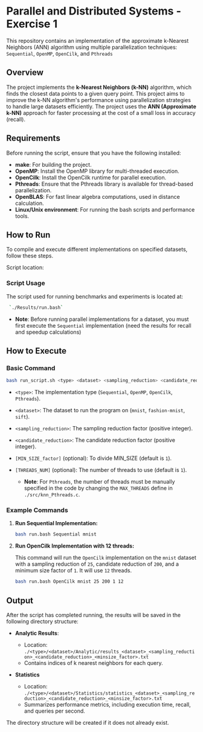 # Parallel and Distributed Systems - Exercise 1
This repository contains an implementation of the approximate k-Nearest Neighbors (ANN) algorithm using multiple parallelization techniques: `Sequential`, `OpenMP`, `OpenCilk`, and `Pthreads`

## Overview

The project implements the **k-Nearest Neighbors (k-NN)** algorithm, which finds the closest data points to a given query point. This project aims to improve the k-NN algorithm's performance using parallelization strategies to handle large datasets efficiently. The project uses the **ANN (Approximate k-NN)** approach for faster processing at the cost of a small loss in accuracy (recall).


## Requirements
Before running the script, ensure that you have the following installed:

- **make**: For building the project.
- **OpenMP**: Install the OpenMP library for multi-threaded execution.
- **OpenCilk**: Install the OpenCilk runtime for parallel execution.
- **Pthreads**: Ensure that the Pthreads library is available for thread-based parallelization.
- **OpenBLAS**: For fast linear algebra computations, used in distance calculation.
- **Linux/Unix environment**: For running the bash scripts and performance tools.

## How to Run

To compile and execute different implementations on specified datasets, follow these steps.


Script location:

### Script Usage
The script used for running benchmarks and experiments is located at:

```bash
 `./Results/run.bash`
```

- **Note**: Before running parallel implementations for a dataset, you must first execute the `Sequential` implementation (need the results for recall and speedup calculations)

## How to Execute

### Basic Command
```bash
bash run_script.sh <type> <dataset> <sampling_reduction> <candidate_reduction> [MIN_SIZE_factor] [THREADS_NUM]
```

- `<type>`: The implementation type (`Sequential`, `OpenMP`, `OpenCilk`, `Pthreads`).
- `<dataset>`: The dataset to run the program on (`mnist`, `fashion-mnist`, `sift`).
- `<sampling_reduction>`: The sampling reduction factor (positive integer).
- `<candidate_reduction>`: The candidate reduction factor (positive integer).
- `[MIN_SIZE_factor]` (optional): To divide MIN_SIZE (default is `1`).
- `[THREADS_NUM]` (optional): The number of threads to use (default is `1`).
    
    - **Note**: For `Pthreads`, the number of threads must be manually specified in the code by changing the `MAX_THREADS` define in `./src/knn_Pthreads.c`.


### Example Commands

1. **Run Sequential Implementation:**

   ```bash
   bash run.bash Sequential mnist
   ```
   
2. **Run OpenCilk Implementation with 12 threads:**

   This command will run the `OpenCilk` implementation on the `mnist` dataset with a sampling reduction of `25`, candidate reduction of `200`, and a minimum size factor of `1`. It will use `12` threads.
   
   ```bash
   bash run.bash OpenCilk mnist 25 200 1 12
   ```

## Output

After the script has completed running, the results will be saved in the following directory structure:

- **Analytic Results**:
  
  - Location: `./<type>/<dataset>/Analytic/results_<dataset>_<sampling_reduction>_<candidate_reduction>_<minsize_factor>.txt`
  - Contains indices of k nearest neighbors for each query.
      

- **Statistics** 
  
  - Location: `./<type>/<dataset>/Statistics/statistics_<dataset>_<sampling_reduction>_<candidate_reduction>_<minsize_factor>.txt`
  - Summarizes performance metrics, including execution time, recall, and queries per second.


The directory structure will be created if it does not already exist.
